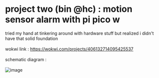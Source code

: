 # project two (bin @hc) : motion sensor alarm with pi pico w
tried my hand at tinkering around with hardware stuff but realized i didn't have that solid foundation
<br><br>
wokwi link : https://wokwi.com/projects/406132714095425537
<br><br>
schematic diagram :
<br><br>
![image](https://github.com/user-attachments/assets/0537a66e-46ed-4821-969a-2e8ec884ad8a)
